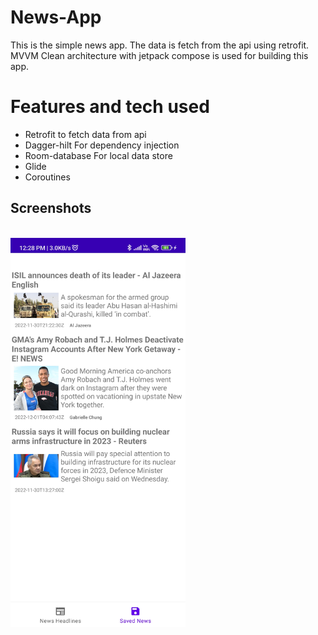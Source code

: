 # News-App
This is the simple news app. The data is fetch from the api using retrofit. MVVM Clean architecture with jetpack compose is used for building this app. 

# Features and tech used

- Retrofit to fetch data from api
- Dagger-hilt For dependency injection
- Room-database For local data store
- Glide 
- Coroutines

## Screenshots
<a href="https://github.com/nabin0/News-App/blob/main/screenshots/news_homepage.jpg" alt="homepage">

<a src="" width="280px">
<img href="screenshots/news_webview.jpg" width="280px">
<img src="screenshots/saved_news.jpg" width="280px">